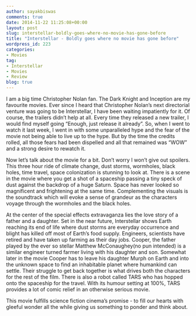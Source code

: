 ```yaml
---
author: sayakbiswas
comments: true
date: 2014-11-22 11:25:08+00:00
layout: post
slug: interstellar-boldly-goes-where-no-movie-has-gone-before
title: "Interstellar - Boldly goes where no movie has gone before"
wordpress_id: 223
categories:
- Movies
tag:
- Interstellar
- Movies
- Review
blog: true
---
```


I am a big time Christopher Nolan fan. The Dark Knight and Inception are my favourite movies. Ever since I heard that Christopher Nolan’s next directorial venture was going to be Interstellar, I have been waiting impatiently for it. Of course, the trailers didn’t help at all. Every time they released a new trailer, I would find myself going “Enough, just release it already”. So, when I went to watch it last week, I went in with some unparalleled hype and the fear of the movie not being able to live up to the hype. But by the time the credits rolled, all those fears had been dispelled and all that remained was “WOW” and a strong desire to rewatch it.

Now let’s talk about the movie for a bit. Don’t worry I won’t give out spoilers. This three hour ride of climate change, dust storms, wormholes, black holes, time travel, space colonization is stunning to look at. There is a scene in the movie where you get a shot of a spaceship passing a tiny speck of dust against the backdrop of a huge Saturn. Space has never looked so magnificent and frightening at the same time. Complementing the visuals is the soundtrack which will evoke a sense of grandeur as the characters voyage through the wormholes and the black holes.

At the center of the special effects extravaganza lies the love story of a father and a daughter. Set in the near future, Interstellar shows Earth reaching its end of life where dust storms are everyday occurrence and blight has killed off most of Earth’s food supply. Engineers, scientists have retired and have taken up farming as their day jobs. Cooper, the father played by the ever so stellar Matthew McConaughey(no pun intended) is a similar engineer turned farmer living with his daughter and son. Somewhat later in the movie Cooper has to leave his daughter Murph on Earth and into the unknown space to find an inhabitable planet where humankind can settle. Their struggle to get back together is what drives both the characters for the rest of the film. There is also a robot called TARS who has hopped onto the spaceship for the travel. With its humour setting at 100%, TARS provides a lot of comic relief in an otherwise serious movie.

This movie fulfills science fiction cinema’s promise - to fill our hearts with gleeful wonder all the while giving us something to ponder and think about.
